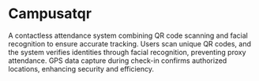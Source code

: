 # Campusatqr
A contactless attendance system combining QR code scanning and facial recognition to ensure accurate tracking. Users scan unique QR codes, and the system verifies identities through facial recognition, preventing proxy attendance. GPS data capture during check-in confirms authorized locations, enhancing security and efficiency.
